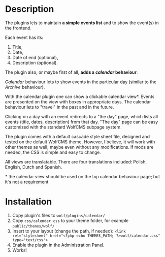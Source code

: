 # Description

The plugins lets to maintain **a simple events list** and to show the event(s) in the frontend.

Each event has its:

1. Title,
2. Date,
3. Date of end (optional),
4. Description (optional).

The plugin also, or maybe first of all, **adds a _calendar_ behaviour**.

_Calendar_ behaviour lets to show events in the particular day (similar to the _Archive_ behaviour).

With the calendar plugin one can show a clickable calendar view\*. Events are presented on the view with boxes in appropriate days. The calendar behaviour lets to "travel" in the past and in the future.

Clicking on a day with an event redirects to a "the day" page, which lists all events (title, dates, description) from that day. "The day" page can be easy customized with the standard WolfCMS subpage system.

The plugin comes with a default cascade style sheet file, designed and tested on the default WolfCMS theme. However, I believe, it will work with other themes as well; maybe even without any modifications. If mods are needed, the CSS is simple and easy to change.

All views are translatable. There are four translations included: Polish, English, Dutch and Spanish.

\* the calendar view should be used on the top calendar behaviour page; but it's not a requirement

# Installation

1. Copy plugin's files to `wolf/plugins/calendar/`
2. Copy `css/calendar.css` to your theme folder, for example `public/themes/wolf/`
3. Insert to your layout (change the path, if needed):
`<link rel="stylesheet" href="<?php echo THEMES_PATH; ?>wolf/calendar.css" type="text/css">`
4. Enable the plugin in the Administration Panel.
5. Works!
